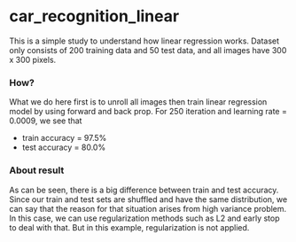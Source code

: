 # car_recognition_linear
This is a simple study to understand how linear regression works. Dataset only consists of 200 training data and 50 test data, and all images have 300 x 300 pixels. 

### How?
What we do here first is to unroll all images then train linear regression model by using forward and back prop. For 250 iteration and learning rate = 0.0009, we see that 

* train accuracy = 97.5%
* test accuracy = 80.0% 

### About result

As can be seen, there is a big difference between train and test accuracy. Since our train and test sets are shuffled and have the same distribution, we can say that the reason for that situation arises from high variance problem. In this case, we can use regularization methods such as L2 and early stop to deal with that. But in this example, regularization is not applied.    



